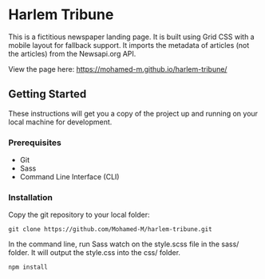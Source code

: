 # Harlem Tribune

This is a fictitious newspaper landing page. It is built using Grid CSS with a mobile layout for fallback support. It imports the metadata of articles (not the articles) from the Newsapi.org API.

View the page here: https://mohamed-m.github.io/harlem-tribune/



## Getting Started

These instructions will get you a copy of the project up and running on your local machine for development.

### Prerequisites

- Git
- Sass
- Command Line Interface (CLI)


### Installation
Copy the git repository to your local folder:
```
git clone https://github.com/Mohamed-M/harlem-tribune.git
```

In the command line, run Sass watch on the style.scss file in the sass/ folder. It will output the style.css into the css/ folder.

```
npm install
```

